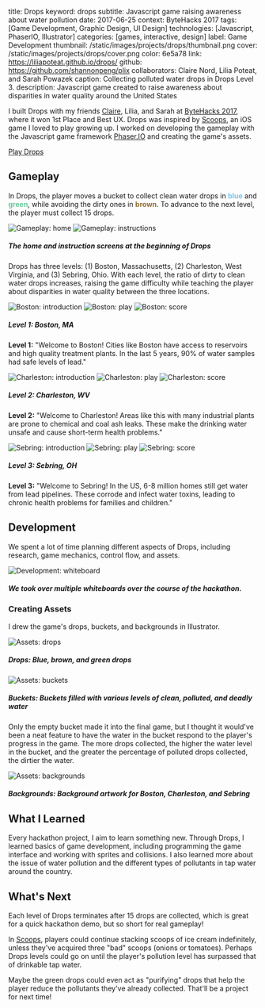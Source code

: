 title: Drops
keyword: drops
subtitle: Javascript game raising awareness about water pollution
date: 2017-06-25
context: ByteHacks 2017
tags: [Game Development, Graphic Design, UI Design]
technologies: [Javascript, PhaserIO, Illustrator]
categories: [games, interactive, design]
label: Game Development
thumbnail: /static/images/projects/drops/thumbnail.png
cover: /static/images/projects/drops/cover.png
color: 6e5a78
link: https://liliapoteat.github.io/drops/
github: https://github.com/shannonpeng/plix
collaborators: Claire Nord, Lilia Poteat, and Sarah Powazek
caption: Collecting polluted water drops in Drops Level 3.
description: Javascript game created to raise awareness about disparities in water quality around the United States

I built Drops with my friends [Claire](https://clairenord.com/), Lilia, and Sarah at [ByteHacks 2017](https://bytehacks2017.devpost.com/), where it won 1st Place and Best UX. Drops was inspired by [Scoops](https://itunes.apple.com/us/app/scoops-build-match-food-free/id291591378?mt=8), an iOS game I loved to play growing up. I worked on developing the gameplay with the Javascript game framework [Phaser.IO](http://phaser.io/) and creating the game's assets.

<a href="https://liliapoteat.github.io/drops/" class="button">
	Play Drops
</a>

## Gameplay

In Drops, the player moves a bucket to collect clean water drops in **<span style="color:#74c5ef;">blue</span>** and **<span style="color:#66c89c">green</span>**, while avoiding the dirty ones in **<span style="color:#936e38">brown</span>**. To advance to the next level, the player must collect 15 drops.

<div class="image-set image-set-two" markdown="1">

![Gameplay: home](/static/images/projects/drops/home.png "Gameplay: home")
![Gameplay: instructions](/static/images/projects/drops/instructions.png "Gameplay: instructions")

##### The home and instruction screens at the beginning of Drops

</div>

Drops has three levels: (1) Boston, Massachusetts, (2) Charleston, West Virginia, and (3) Sebring, Ohio. With each level, the ratio of dirty to clean water drops increases, raising the game difficulty while teaching the player about disparities in water quality between the three locations.

<div class="image-set image-set-three" markdown="1">

![Boston: introduction](/static/images/projects/drops/boston-intro.png "Boston: introduction")
![Boston: play](/static/images/projects/drops/boston-play.png "Boston: play")
![Boston: score](/static/images/projects/drops/boston-score.png "Boston: score")

##### Level 1: Boston, MA

</div>

**Level 1:** "Welcome to Boston! Cities like Boston have access to reservoirs and high quality treatment plants. In the last 5 years, 90% of water samples had safe levels of lead."

<div class="image-set image-set-three" markdown="1">

![Charleston: introduction](/static/images/projects/drops/charleston-intro.png "Charleston: introduction")
![Charleston: play](/static/images/projects/drops/charleston-play.png "Charleston: play")
![Charleston: score](/static/images/projects/drops/charleston-score.png "Charleston: score")

##### Level 2: Charleston, WV

</div>

**Level 2:** "Welcome to Charleston! Areas like this with many industrial plants are prone to chemical and coal ash leaks. These make the drinking water unsafe and cause short-term health problems."

<div class="image-set image-set-three" markdown="1">

![Sebring: introduction](/static/images/projects/drops/sebring-intro.png "Sebring: introduction")
![Sebring: play](/static/images/projects/drops/sebring-play.png "Sebring: play")
![Sebring: score](/static/images/projects/drops/sebring-score.png "Sebring: score")

##### Level 3: Sebring, OH

</div>

**Level 3:** "Welcome to Sebring! In the US, 6-8 million homes still get water from lead pipelines. These corrode and infect water toxins, leading to chronic health problems for families and children."

## Development

We spent a lot of time planning different aspects of Drops, including research, game mechanics, control flow, and assets.

<div class="image-set" markdown="1">

![Development: whiteboard](/static/images/projects/drops/whiteboard.jpg "Development: whiteboard")

##### We took over multiple whiteboards over the course of the hackathon.

</div>

### Creating Assets

I drew the game's drops, buckets, and backgrounds in Illustrator.

<div class="image-set" markdown="1">

![Assets: drops](/static/images/projects/drops/assets-drops.png "Assets: drops")

##### **Drops:** Blue, brown, and green drops

</div>

<div class="image-set" markdown="1">

![Assets: buckets](/static/images/projects/drops/assets-buckets.png "Assets: buckets")

##### **Buckets:** Buckets filled with various levels of clean, polluted, and deadly water

</div>

Only the empty bucket made it into the final game, but I thought it would've been a neat feature to have the water in the bucket respond to the player's progress in the game. The more drops collected, the higher the water level in the bucket, and the greater the percentage of polluted drops collected, the dirtier the water.

<div class="image-set" markdown="1">

![Assets: backgrounds](/static/images/projects/drops/assets-backgrounds.png "Assets: backgrounds")

##### **Backgrounds:** Background artwork for Boston, Charleston, and Sebring

</div>


## What I Learned

Every hackathon project, I aim to learn something new. Through Drops, I learned basics of game development, including programming the game interface and working with sprites and collisions. I also learned more about the issue of water pollution and the different types of pollutants in tap water around the country.

## What's Next

Each level of Drops terminates after 15 drops are collected, which is great for a quick hackathon demo, but so short for real gameplay!

In [Scoops](https://itunes.apple.com/us/app/scoops-build-match-food-free/id291591378?mt=8), players could continue stacking scoops of ice cream indefinitely, unless they've acquired three "bad" scoops (onions or tomatoes). Perhaps Drops levels could go on until the player's pollution level has surpassed that of drinkable tap water.

Maybe the green drops could even act as "purifying" drops that help the player reduce the pollutants they've already collected. That'll be a project for next time!